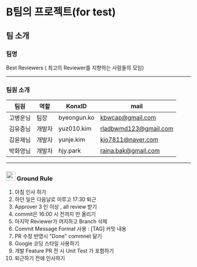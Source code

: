 # B팀의 프로젝트(for test)

## 팀 소개
 ### 팀명
 Best Reviewers ( 최고의 Reviewer를 지향하는 사람들의 모임)
___

 ### 팀원 소개 
|팀원|역할|KonxID|mail|
|-----|-----|-----|-----|
|고병운님|팀장|byeongun.ko|kbwcap@gmail.com|
|김유증님|개발자|yuz010.kim|rladbwmd123@gmail.com|
|김윤제님|개발자|yunje.kim|kjo7811@naver.com|
|박화영님|개발자|hjy.park|raina.bak@gmail.com|

___

 ### <img src="https://github.com/user-attachments/assets/e11e6479-cc61-4b95-94aa-b59c94093d02" width="25" height="25" /> Ground Rule 
 1.  아침 인사 하기
 2. 하던 일은 다음날로 미루고 17:30 퇴근  
 3. Approver 3 인 이상 , all review 받기
 4. commit은 16:00 시 전까지 만 올리기
 5. 마지막 Reviewer가 머지하고 Branch 삭제 
 6. Commit Message Format 사용 : [TAG] 커밋 내용 
 7. PR 수정 반영시  "Done" commnet 달기 
 8. Google 코딩 스타일 사용하기 
 9. 개발 Feature PR 전 시 Unit Test 가 포함하기 
 10. 퇴근하기 전에 인사하기
